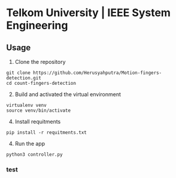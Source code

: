# Telkom University | IEEE System Engineering


[//]: # (## Screenshots)

[//]: # ()
[//]: # (![]&#40;src/img1.png&#41;)

## Usage
1. Clone the repository
```shell
git clone https://github.com/Herusyahputra/Motion-fingers-detection.git 
cd count-fingers-detection
```
2. Build and activated the virtual environment
```shell
virtualenv venv
source venv/bin/activate
```
4. Install requitments
```shell
pip install -r requitments.txt 
```
4. Run the app
```shell
python3 controller.py 
```
### test
